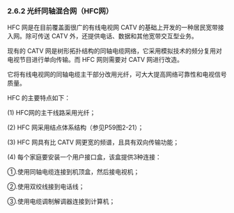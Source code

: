 ### 2.6.2 光纤同轴混合网（HFC网）

HFC 网是在目前覆盖面很广的有线电视网 CATV 的基础上开发的一种居民宽带接入网。除可传送 CATV 外，还提供电话、数据和其他宽带交互型业务。

现有的 CATV 网是树形拓扑结构的同轴电缆网络，它采用模拟技术的频分复用对电视节目进行单向传输。而 HFC 网则需要对 CATV 网进行改造。  

它将有线电视网的同轴电缆主干部分改用光纤，可大大提高网络可靠性和电视信号质量。

HFC 的主要特点如下：

(1) HFC网的主干线路采用光纤；

(2) HFC 网采用结点体系结构（参见P59图2-21）； 

(3) HFC 网具有比 CATV 网更宽的频谱，且具有双向传输功能；


(4) 每个家庭要安装一个用户接口盒，该盒提供3种连接：

①.使用同轴电缆连接到机顶盒，然后接电视机；

②.使用双绞线接到电话线；

③.使用电缆调制解调器连接到计算机；


